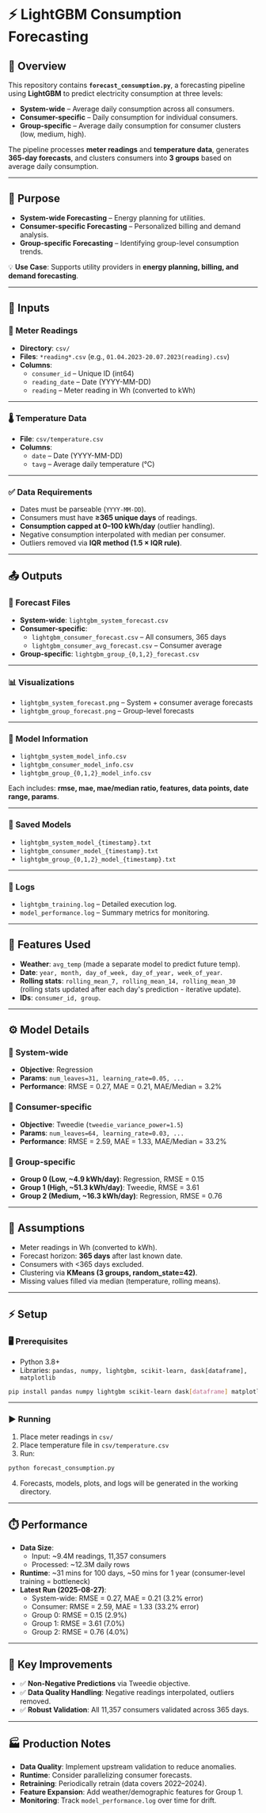 # ⚡ LightGBM Consumption Forecasting

## 📖 Overview
This repository contains **`forecast_consumption.py`**, a forecasting pipeline using **LightGBM** to predict electricity consumption at three levels:

- **System-wide** – Average daily consumption across all consumers.  
- **Consumer-specific** – Daily consumption for individual consumers.  
- **Group-specific** – Average daily consumption for consumer clusters (low, medium, high).  

The pipeline processes **meter readings** and **temperature data**, generates **365-day forecasts**, and clusters consumers into **3 groups** based on average daily consumption.  

---

## 🎯 Purpose
- **System-wide Forecasting** – Energy planning for utilities.  
- **Consumer-specific Forecasting** – Personalized billing and demand analysis.  
- **Group-specific Forecasting** – Identifying group-level consumption trends.  

💡 **Use Case**: Supports utility providers in **energy planning, billing, and demand forecasting**.  

---

## 📂 Inputs

### 🔌 Meter Readings
- **Directory**: `csv/`  
- **Files**: `*reading*.csv` (e.g., `01.04.2023-20.07.2023(reading).csv`)  
- **Columns**:
  - `consumer_id` – Unique ID (int64)  
  - `reading_date` – Date (YYYY-MM-DD)  
  - `reading` – Meter reading in Wh (converted to kWh)  

---

### 🌡️ Temperature Data
- **File**: `csv/temperature.csv`  
- **Columns**:
  - `date` – Date (YYYY-MM-DD)  
  - `tavg` – Average daily temperature (°C)  

---

### ✅ Data Requirements
- Dates must be parseable (`YYYY-MM-DD`).  
- Consumers must have **≥365 unique days** of readings.  
- **Consumption capped at 0–100 kWh/day** (outlier handling).  
- Negative consumption interpolated with median per consumer.  
- Outliers removed via **IQR method (1.5 × IQR rule)**.  

---

## 📤 Outputs

### 📑 Forecast Files
- **System-wide**: `lightgbm_system_forecast.csv`  
- **Consumer-specific**:  
  - `lightgbm_consumer_forecast.csv` – All consumers, 365 days  
  - `lightgbm_consumer_avg_forecast.csv` – Consumer average  
- **Group-specific**: `lightgbm_group_{0,1,2}_forecast.csv`  

---

### 📊 Visualizations
- `lightgbm_system_forecast.png` – System + consumer average forecasts  
- `lightgbm_group_forecast.png` – Group-level forecasts  

---

### 🧾 Model Information
- `lightgbm_system_model_info.csv`  
- `lightgbm_consumer_model_info.csv`  
- `lightgbm_group_{0,1,2}_model_info.csv`  

Each includes: **rmse, mae, mae/median ratio, features, data points, date range, params**.  

---

### 💾 Saved Models
- `lightgbm_system_model_{timestamp}.txt`  
- `lightgbm_consumer_model_{timestamp}.txt`  
- `lightgbm_group_{0,1,2}_model_{timestamp}.txt`  

---

### 📝 Logs
- `lightgbm_training.log` – Detailed execution log.  
- `model_performance.log` – Summary metrics for monitoring.  

---

## 🧩 Features Used
- **Weather**: `avg_temp` (made a separate model to predict future temp).  
- **Date**: `year, month, day_of_week, day_of_year, week_of_year`.  
- **Rolling stats**: `rolling_mean_7, rolling_mean_14, rolling_mean_30` (rolling stats updated after each day's prediction - iterative update).  
- **IDs**: `consumer_id, group`.  

---

## ⚙️ Model Details

### 🔹 System-wide
- **Objective**: Regression  
- **Params**: `num_leaves=31, learning_rate=0.05, ...`  
- **Performance**: RMSE = 0.27, MAE = 0.21, MAE/Median = 3.2%  

### 🔹 Consumer-specific
- **Objective**: Tweedie (`tweedie_variance_power=1.5`)  
- **Params**: `num_leaves=64, learning_rate=0.03, ...`  
- **Performance**: RMSE = 2.59, MAE = 1.33, MAE/Median = 33.2%  

### 🔹 Group-specific
- **Group 0 (Low, ~4.9 kWh/day)**: Regression, RMSE = 0.15  
- **Group 1 (High, ~51.3 kWh/day)**: Tweedie, RMSE = 3.61  
- **Group 2 (Medium, ~16.3 kWh/day)**: Regression, RMSE = 0.76  

---

## 📌 Assumptions
- Meter readings in Wh (converted to kWh).  
- Forecast horizon: **365 days** after last known date.  
- Consumers with <365 days excluded.  
- Clustering via **KMeans (3 groups, random_state=42)**.  
- Missing values filled via median (temperature, rolling means).  

---

## ⚡ Setup

### 🖥️ Prerequisites
- Python 3.8+  
- Libraries: `pandas, numpy, lightgbm, scikit-learn, dask[dataframe], matplotlib`  

```bash
pip install pandas numpy lightgbm scikit-learn dask[dataframe] matplotlib
```

---

### ▶️ Running
1. Place meter readings in `csv/`  
2. Place temperature file in `csv/temperature.csv`  
3. Run:

```bash
python forecast_consumption.py
```

4. Forecasts, models, plots, and logs will be generated in the working directory.  

---

## ⏱️ Performance

- **Data Size**:  
  - Input: ~9.4M readings, 11,357 consumers  
  - Processed: ~12.3M daily rows  
- **Runtime**: ~31 mins for 100 days, ~50 mins for 1 year (consumer-level training = bottleneck)  
- **Latest Run (2025-08-27)**:  
  - System-wide: RMSE = 0.27, MAE = 0.21 (3.2% error)  
  - Consumer: RMSE = 2.59, MAE = 1.33 (33.2% error)  
  - Group 0: RMSE = 0.15 (2.9%)  
  - Group 1: RMSE = 3.61 (7.0%)  
  - Group 2: RMSE = 0.76 (4.0%)  

---

## 🚀 Key Improvements
- ✅ **Non-Negative Predictions** via Tweedie objective.  
- ✅ **Data Quality Handling**: Negative readings interpolated, outliers removed.  
- ✅ **Robust Validation**: All 11,357 consumers validated across 365 days.  

---

## 🏭 Production Notes
- **Data Quality**: Implement upstream validation to reduce anomalies.  
- **Runtime**: Consider parallelizing consumer forecasts.  
- **Retraining**: Periodically retrain (data covers 2022–2024).  
- **Feature Expansion**: Add weather/demographic features for Group 1.  
- **Monitoring**: Track `model_performance.log` over time for drift.  